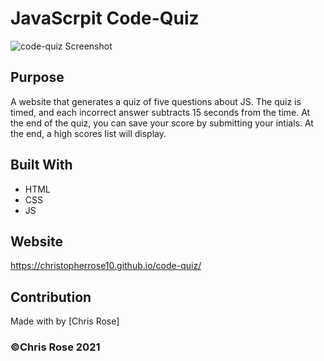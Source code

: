 # JavaScrpit Code-Quiz

![code-quiz Screenshot](https://user-images.githubusercontent.com/82801290/120056261-d1a0d700-bfef-11eb-93dc-7c5468fb9404.png)

## Purpose
A website that generates a quiz of five questions about JS.  The quiz is timed, and each incorrect answer subtracts 15 seconds from the time.  At the end of the quiz, you can save your score by submitting your intials.  At the end, a high scores list will display.   

## Built With
* HTML
* CSS
* JS

## Website
https://christopherrose10.github.io/code-quiz/


## Contribution
Made with by [Chris Rose]

### ©️Chris Rose 2021 
